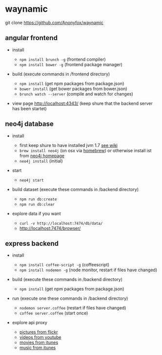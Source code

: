 waynamic
========

git clone https://github.com/Anonyfox/waynamic

## angular frontend

* install
  * `npm install brunch -g` (frontend compiler)
  * `npm install bower -g` (frontend package manager)

* build (execute commands in /frontend directory)
  * `npm install` (get npm packages from package.json)
  * `bower install` (get bower packages from bower.json)
  * `brunch watch --server` (compile and watch for changes)

* view page
  [http://localhost:4343/](http://localhost:4343/) (keep shure that the backend server has been startet)

## neo4j database

* install
  * first keep shure to have installed jvm 1.7 [see wiki](https://github.com/Anonyfox/waynamic/wiki/installation-instructions)
  * `brew install neo4j` (on osx via [homebrew](http://brew.sh))
    or otherwise install ist from [neo4j homepage](http://www.neo4j.org/download)
  * `neo4j install` (initial)

* start
  * `neo4j start`

* build dataset (execute these commands in /backend directory)
  * `npm run db:create`
  * `npm run db:clear`

* explore data if you want
  * `curl -v http://localhost:7474/db/data/`
  * [http://localhost:7474/browser/](http://localhost:7474/browser/)

## express backend

* install
  * `npm install coffee-script -g` (coffeescript)
  * `npm install nodemon -g` (node monitor, restart if files have changed)

* build (execute these commands in /backend directory)
  * `npm install` (get npm packages from package.json)

* run (execute one these commands in /backend directory)
  * `nodemon server.coffee` (restart if files have changed)
  * `coffee server.coffee` (start once)

* explore api proxy
  * [pictures from flickr](http://localhost:4343/pictures?keywords=forest,beach)
  * [videos from youtube](http://localhost:4343/videos?searchstring=coffeescript)
  * [movies from itunes](http://localhost:4343/movies?searchstring=matrix)
  * [music from itunes](http://localhost:4343/music?searchstring=matrix)
